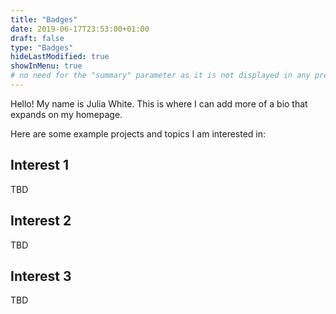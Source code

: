 ```yaml
---
title: "Badges"
date: 2019-06-17T23:53:00+01:00
draft: false
type: "Badges"
hideLastModified: true
showInMenu: true
# no need for the "summary" parameter as it is not displayed in any previews
---
```


Hello! My name is Julia White. This is where I can add more of a bio that expands on my homepage.

Here are some example projects and topics I am interested in:


## Interest 1
TBD 

## Interest 2
TBD

## Interest 3
TBD
